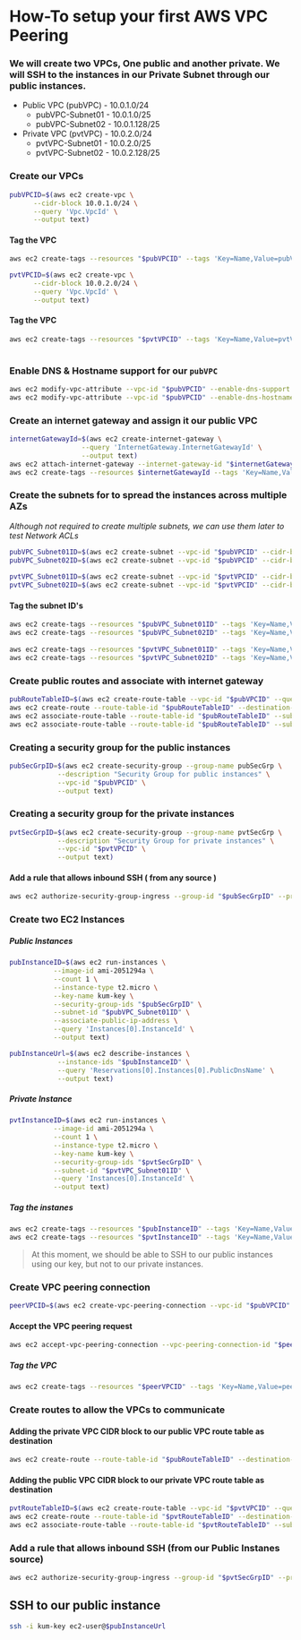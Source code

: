 # How-To setup your first AWS VPC Peering

### We will create two VPCs, One public and another private. We will SSH to the instances in our Private Subnet through our public instances.

- Public VPC (pubVPC) - 10.0.1.0/24
  - pubVPC-Subnet01 - 10.0.1.0/25
  - pubVPC-Subnet02 - 10.0.1.128/25
- Private VPC (pvtVPC) - 10.0.2.0/24
  - pvtVPC-Subnet01 - 10.0.2.0/25
  - pvtVPC-Subnet02 - 10.0.2.128/25
  

### Create our VPCs

```sh
pubVPCID=$(aws ec2 create-vpc \
      --cidr-block 10.0.1.0/24 \
      --query 'Vpc.VpcId' \
      --output text)
```

#### Tag the VPC
```sh
aws ec2 create-tags --resources "$pubVPCID" --tags 'Key=Name,Value=pubVPC'
```

```sh
pvtVPCID=$(aws ec2 create-vpc \
      --cidr-block 10.0.2.0/24 \
      --query 'Vpc.VpcId' \
      --output text)
```

#### Tag the VPC
```sh
aws ec2 create-tags --resources "$pvtVPCID" --tags 'Key=Name,Value=pvtVPC'
	  
```

### Enable DNS & Hostname support for our `pubVPC`
```sh
aws ec2 modify-vpc-attribute --vpc-id "$pubVPCID" --enable-dns-support "{\"Value\":true}"
aws ec2 modify-vpc-attribute --vpc-id "$pubVPCID" --enable-dns-hostnames "{\"Value\":true}"
```

### Create an internet gateway and assign it our public VPC
```sh
internetGatewayId=$(aws ec2 create-internet-gateway \
                  --query 'InternetGateway.InternetGatewayId' \
                  --output text)
aws ec2 attach-internet-gateway --internet-gateway-id "$internetGatewayId" --vpc-id "$pubVPCID"
aws ec2 create-tags --resources $internetGatewayId --tags 'Key=Name,Value=pubVPC-Internet-Gateway'
```

### Create the subnets for to spread the instances across multiple AZs
_Although not required to create multiple subnets, we can use them later to test Network ACLs_

```sh
pubVPC_Subnet01ID=$(aws ec2 create-subnet --vpc-id "$pubVPCID" --cidr-block 10.0.1.0/25 --availability-zone us-east-1a --query 'Subnet.SubnetId' --output text)
pubVPC_Subnet02ID=$(aws ec2 create-subnet --vpc-id "$pubVPCID" --cidr-block 10.0.1.128/25 --availability-zone us-east-1b --query 'Subnet.SubnetId' --output text)
      
pvtVPC_Subnet01ID=$(aws ec2 create-subnet --vpc-id "$pvtVPCID" --cidr-block 10.0.2.0/25 --availability-zone us-east-1a --query 'Subnet.SubnetId' --output text)
pvtVPC_Subnet02ID=$(aws ec2 create-subnet --vpc-id "$pvtVPCID" --cidr-block 10.0.2.128/25 --availability-zone us-east-1b --query 'Subnet.SubnetId' --output text)
```

#### Tag the subnet ID's
```sh
aws ec2 create-tags --resources "$pubVPC_Subnet01ID" --tags 'Key=Name,Value=pubVPC-Subnet01-east-1a'
aws ec2 create-tags --resources "$pubVPC_Subnet02ID" --tags 'Key=Name,Value=pubVPC-Subnet02-east-1b'
                                 
aws ec2 create-tags --resources "$pvtVPC_Subnet01ID" --tags 'Key=Name,Value=pvtVPC-Subnet01-east-1a'
aws ec2 create-tags --resources "$pvtVPC_Subnet02ID" --tags 'Key=Name,Value=pvtVPC-Subnet02-east-1b'
```

### Create public routes and associate with internet gateway
```sh
pubRouteTableID=$(aws ec2 create-route-table --vpc-id "$pubVPCID" --query 'RouteTable.RouteTableId' --output text)
aws ec2 create-route --route-table-id "$pubRouteTableID" --destination-cidr-block 0.0.0.0/0 --gateway-id "$internetGatewayId"
aws ec2 associate-route-table --route-table-id "$pubRouteTableID" --subnet-id "$pubVPC_Subnet01ID"
aws ec2 associate-route-table --route-table-id "$pubRouteTableID" --subnet-id "$pubVPC_Subnet02ID"
```


### Creating a security group for the public instances
```sh
pubSecGrpID=$(aws ec2 create-security-group --group-name pubSecGrp \
            --description "Security Group for public instances" \
            --vpc-id "$pubVPCID" \
            --output text)
```

### Creating a security group for the private instances
```sh
pvtSecGrpID=$(aws ec2 create-security-group --group-name pvtSecGrp \
            --description "Security Group for private instances" \
            --vpc-id "$pvtVPCID" \
            --output text)
```

#### Add a rule that allows inbound SSH ( from any source )
```sh
aws ec2 authorize-security-group-ingress --group-id "$pubSecGrpID" --protocol tcp --port 22 --cidr 0.0.0.0/0
```

### Create two EC2 Instances

##### Public Instances
```sh
pubInstanceID=$(aws ec2 run-instances \
           --image-id ami-2051294a \
           --count 1 \
           --instance-type t2.micro \
           --key-name kum-key \
           --security-group-ids "$pubSecGrpID" \
           --subnet-id "$pubVPC_Subnet01ID" \
           --associate-public-ip-address \
           --query 'Instances[0].InstanceId' \
           --output text)

pubInstanceUrl=$(aws ec2 describe-instances \
            --instance-ids "$pubInstanceID" \
            --query 'Reservations[0].Instances[0].PublicDnsName' \
            --output text)
```

##### Private Instance

```sh
pvtInstanceID=$(aws ec2 run-instances \
           --image-id ami-2051294a \
           --count 1 \
           --instance-type t2.micro \
           --key-name kum-key \
           --security-group-ids "$pvtSecGrpID" \
           --subnet-id "$pvtVPC_Subnet01ID" \
           --query 'Instances[0].InstanceId' \
           --output text)
```

##### Tag the instanes
```sh
aws ec2 create-tags --resources "$pubInstanceID" --tags 'Key=Name,Value=Public-Instance'
aws ec2 create-tags --resources "$pvtInstanceID" --tags 'Key=Name,Value=Private-Instance'
```

> At this moment, we should be able to SSH to our public instances using our key, but not to our private instances.

### Create VPC peering connection
```sh
peerVPCID=$(aws ec2 create-vpc-peering-connection --vpc-id "$pubVPCID" --peer-vpc-id "$pvtVPCID" --query VpcPeeringConnection.VpcPeeringConnectionId --output text)
```

#### Accept the VPC peering request
```sh
aws ec2 accept-vpc-peering-connection --vpc-peering-connection-id "$peerVPCID"
```

##### Tag the VPC
```sh
aws ec2 create-tags --resources "$peerVPCID" --tags 'Key=Name,Value=peer-VPC'
```

### Create routes to allow the VPCs to communicate

#### Adding the private VPC CIDR block to our public VPC route table as destination
```sh
aws ec2 create-route --route-table-id "$pubRouteTableID" --destination-cidr-block 10.0.2.0/25 --vpc-peering-connection-id "$peerVPCID"
```

#### Adding the public VPC CIDR block to our private VPC route table as destination
```sh
pvtRouteTableID=$(aws ec2 create-route-table --vpc-id "$pvtVPCID" --query 'RouteTable.RouteTableId' --output text)
aws ec2 create-route --route-table-id "$pvtRouteTableID" --destination-cidr-block 10.0.1.0/25 --vpc-peering-connection-id "$peerVPCID"
aws ec2 associate-route-table --route-table-id "$pvtRouteTableID" --subnet-id "$pvtVPC_Subnet01ID"
```

### Add a rule that allows inbound SSH (from our Public Instanes source)
```sh
aws ec2 authorize-security-group-ingress --group-id "$pvtSecGrpID" --protocol tcp --port 22 --cidr 10.0.1.0/24
```

## SSH to our public instance
```sh
ssh -i kum-key ec2-user@$pubInstanceUrl
```